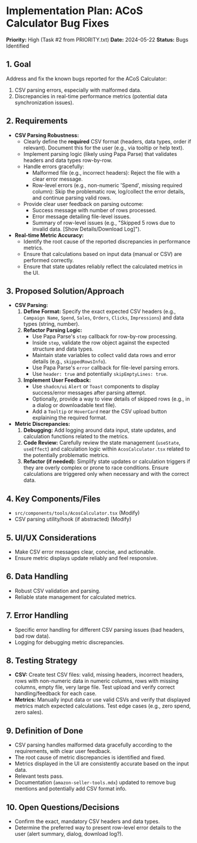 # Implementation Plan: ACoS Calculator Bug Fixes

**Priority:** High (Task #2 from PRIORITY.txt)
**Date:** 2024-05-22
**Status:** Bugs Identified

## 1. Goal

Address and fix the known bugs reported for the ACoS Calculator:

1.  CSV parsing errors, especially with malformed data.
2.  Discrepancies in real-time performance metrics (potential data synchronization issues).

## 2. Requirements

- **CSV Parsing Robustness:**
  - Clearly define the **required** CSV format (headers, data types, order if relevant). Document this for the user (e.g., via tooltip or help text).
  - Implement parsing logic (likely using Papa Parse) that validates headers and data types row-by-row.
  - Handle errors gracefully:
    - Malformed file (e.g., incorrect headers): Reject the file with a clear error message.
    - Row-level errors (e.g., non-numeric 'Spend', missing required column): Skip the problematic row, log/collect the error details, and continue parsing valid rows.
  - Provide clear user feedback on parsing outcome:
    - Success message with number of rows processed.
    - Error message detailing file-level issues.
    - Summary of row-level issues (e.g., "Skipped 5 rows due to invalid data. [Show Details/Download Log]").
- **Real-time Metric Accuracy:**
  - Identify the root cause of the reported discrepancies in performance metrics.
  - Ensure that calculations based on input data (manual or CSV) are performed correctly.
  - Ensure that state updates reliably reflect the calculated metrics in the UI.

## 3. Proposed Solution/Approach

- **CSV Parsing:**
  1.  **Define Format:** Specify the exact expected CSV headers (e.g., `Campaign Name`, `Spend`, `Sales`, `Orders`, `Clicks`, `Impressions`) and data types (string, number).
  2.  **Refactor Parsing Logic:**
      - Use Papa Parse's `step` callback for row-by-row processing.
      - Inside `step`, validate the row object against the expected structure and data types.
      - Maintain state variables to collect valid data rows and error details (e.g., `skippedRowsInfo`).
      - Use Papa Parse's `error` callback for file-level parsing errors.
      - Use `header: true` and potentially `skipEmptyLines: true`.
  3.  **Implement User Feedback:**
      - Use `shadcn/ui` `Alert` or `Toast` components to display success/error messages after parsing attempt.
      - Optionally, provide a way to view details of skipped rows (e.g., in a dialog or downloadable text file).
      - Add a `Tooltip` or `HoverCard` near the CSV upload button explaining the required format.
- **Metric Discrepancies:**
  1.  **Debugging:** Add logging around data input, state updates, and calculation functions related to the metrics.
  2.  **Code Review:** Carefully review the state management (`useState`, `useEffect`) and calculation logic within `AcosCalculator.tsx` related to the potentially problematic metrics.
  3.  **Refactor (if needed):** Simplify state updates or calculation triggers if they are overly complex or prone to race conditions. Ensure calculations are triggered only when necessary and with the correct data.

## 4. Key Components/Files

- `src/components/tools/AcosCalculator.tsx` (Modify)
- CSV parsing utility/hook (if abstracted) (Modify)

## 5. UI/UX Considerations

- Make CSV error messages clear, concise, and actionable.
- Ensure metric displays update reliably and feel responsive.

## 6. Data Handling

- Robust CSV validation and parsing.
- Reliable state management for calculated metrics.

## 7. Error Handling

- Specific error handling for different CSV parsing issues (bad headers, bad row data).
- Logging for debugging metric discrepancies.

## 8. Testing Strategy

- **CSV:** Create test CSV files: valid, missing headers, incorrect headers, rows with non-numeric data in numeric columns, rows with missing columns, empty file, very large file. Test upload and verify correct handling/feedback for each case.
- **Metrics:** Manually input data or use valid CSVs and verify that displayed metrics match expected calculations. Test edge cases (e.g., zero spend, zero sales).

## 9. Definition of Done

- CSV parsing handles malformed data gracefully according to the requirements, with clear user feedback.
- The root cause of metric discrepancies is identified and fixed.
- Metrics displayed in the UI are consistently accurate based on the input data.
- Relevant tests pass.
- Documentation (`amazon-seller-tools.mdx`) updated to remove bug mentions and potentially add CSV format info.

## 10. Open Questions/Decisions

- Confirm the exact, mandatory CSV headers and data types.
- Determine the preferred way to present row-level error details to the user (alert summary, dialog, download log?).

